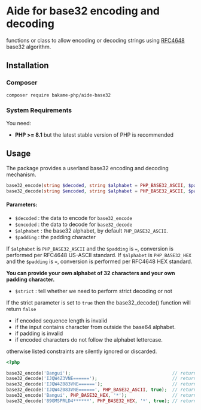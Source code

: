 # Aide for base32 encoding and decoding

functions or class to allow encoding or decoding strings using [RFC4648](https://datatracker.ietf.org/doc/html/rfc4648) base32 algorithm.

## Installation

### Composer

~~~
composer require bakame-php/aide-base32
~~~

### System Requirements

You need:

- **PHP >= 8.1** but the latest stable version of PHP is recommended

## Usage

The package provides a userland base32 encoding and decoding mechanism.

```php
base32_encode(string $decoded, string $alphabet = PHP_BASE32_ASCII, $padding = '='): string
base32_decode(string $encoded, string $alphabet = PHP_BASE32_ASCII, $padding = '=', bool $strict = false): string
```

#### Parameters:

- `$decoded` : the data to encode for `base32_encode`
- `$encoded` : the data to decode for `base32_decode`
- `$alphabet` : the base32 alphabet, by default `PHP_BASE32_ASCII`.
- `$padding` : the padding character

If `$alphabet` is `PHP_BASE32_ASCII` and the `$padding` is `=`, conversion is performed per RFC4648 US-ASCII standard.
If `$alphabet` is `PHP_BASE32_HEX` and the `$padding` is `=`, conversion is performed per RFC4648 HEX standard.

**You can provide your own alphabet of 32 characters and your own padding character.**

- `$strict` : tell whether we need to perform strict decoding or not 

If the strict parameter is set to `true` then the base32_decode() function will return `false`

- if encoded sequence length is invalid
- if the input contains character from outside the base64 alphabet. 
- if padding is invalid
- if encoded characters do not follow the alphabet lettercase.

otherwise listed constraints are silently ignored or discarded.

```php
<?php

base32_encode('Bangui');                                      // returns 'IJQW4Z3VNE======'
base32_decode('IJQW4Z3VNE======');                            // returns 'Bangui'
base32_decode('IJQW4Z083VNE======');                          // returns 'Bangui'
base32_decode('IJQW4Z083VNE======', PHP_BASE32_ASCII, true);  // return false
base32_encode('Bangui', PHP_BASE32_HEX, '*');                 // returns '89GMSPRLD4******'
base32_decode('89GMSPRLD4******', PHP_BASE32_HEX, '*', true); // returns 'Bangui'
```
